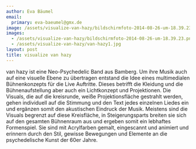 ```yaml
---
author: Eva Bäumel
email:
  primary: eva-baeumel@gmx.de
image: /assets/visualize-van-hazy/bildschirmfoto-2014-08-26-um-18.39.23-270x300.png
images: 
  - /assets/visualize-van-hazy/bildschirmfoto-2014-08-26-um-18.39.23.png
  - /assets/visualize-van-hazy/van-hazy1.jpg
layout: post
title: visualize van hazy
---
```


van hazy ist eine Neo-Psychedelic Band aus Bamberg. Um ihre Musik auch auf eine visuelle Ebene zu übertragen entstand die Idee eines multimedialen Bühnenkonzepts für die Live Auftritte.
Dieses betrifft die Kleidung und die Bühnenaufstellung aber auch ein Lichtkonzept und Projektionen.
Die Visuals, die auf die kreisrunde, weiße Projektionsfläche gestrahlt werden, gehen individuell auf die Stimmung und den Text jedes einzelnen Liedes ein und ergänzen somit den akustischen Eindruck der Musik. Meistens sind die Visuals begrenzt auf diese Kreisfläche, in Steigerungsparts breiten sie sich auf den gesamten Bühnenraum aus und ergeben somit ein lebhaftes Formenspiel.
Sie sind mit Acrylfarben gemalt, eingescannt und animiert und erinnern durch den Stil, gewisse Bewegungen und Elemente an die psychedelische Kunst der 60er Jahre.